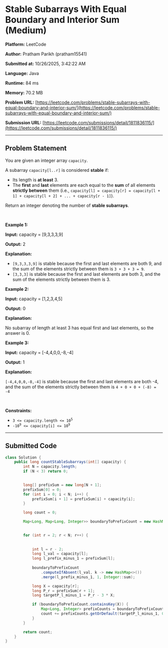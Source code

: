 
# Stable Subarrays With Equal Boundary and Interior Sum (Medium)

**Platform:** LeetCode  

**Author:** Pratham Parikh (pratham15541)  

**Submitted at:** 10/26/2025, 3:42:22 AM

**Language:** Java  

**Runtime:** 84 ms 

**Memory:** 70.2 MB  

**Problem URL:** [https://leetcode.com/problems/stable-subarrays-with-equal-boundary-and-interior-sum/](https://leetcode.com/problems/stable-subarrays-with-equal-boundary-and-interior-sum/)  

**Submission URL:** [https://leetcode.com/submissions/detail/1811836115/](https://leetcode.com/submissions/detail/1811836115/)  

---

## Problem Statement
<p>You are given an integer array <code>capacity</code>.</p>

<p>A <span data-keyword="subarray-nonempty">subarray</span> <code>capacity[l..r]</code> is considered <strong>stable</strong> if:</p>

<ul>
	<li>Its length is <strong>at least</strong> 3.</li>
	<li>The <strong>first</strong> and <strong>last</strong> elements are each equal to the <strong>sum</strong> of all elements <strong>strictly between</strong> them (i.e., <code>capacity[l] = capacity[r] = capacity[l + 1] + capacity[l + 2] + ... + capacity[r - 1]</code>).</li>
</ul>

<p>Return an integer denoting the number of <strong>stable subarrays</strong>.</p>

<p>&nbsp;</p>
<p><strong class="example">Example 1:</strong></p>

<div class="example-block">
<p><strong>Input:</strong> <span class="example-io">capacity = [9,3,3,3,9]</span></p>

<p><strong>Output:</strong> <span class="example-io">2</span></p>

<p><strong>Explanation:</strong></p>

<ul>
	<li><code>[9,3,3,3,9]</code> is stable because the first and last elements are both 9, and the sum of the elements strictly between them is <code>3 + 3 + 3 = 9</code>.</li>
	<li><code>[3,3,3]</code> is stable because the first and last elements are both 3, and the sum of the elements strictly between them is 3.</li>
</ul>
</div>

<p><strong class="example">Example 2:</strong></p>

<div class="example-block">
<p><strong>Input:</strong> <span class="example-io">capacity = [1,2,3,4,5]</span></p>

<p><strong>Output:</strong> <span class="example-io">0</span></p>

<p><strong>Explanation:</strong></p>

<p>No subarray of length at least 3 has equal first and last elements, so the answer is 0.</p>
</div>

<p><strong class="example">Example 3:</strong></p>

<div class="example-block">
<p><strong>Input:</strong> <span class="example-io">capacity = [-4,4,0,0,-8,-4]</span></p>

<p><strong>Output:</strong> <span class="example-io">1</span></p>

<p><strong>Explanation:</strong></p>

<p><code>[-4,4,0,0,-8,-4]</code> is stable because the first and last elements are both -4, and the sum of the elements strictly between them is <code>4 + 0 + 0 + (-8) = -4</code></p>
</div>

<p>&nbsp;</p>
<p><strong>Constraints:</strong></p>

<ul>
	<li><code>3 &lt;= capacity.length &lt;= 10<sup>5</sup></code></li>
	<li><code>-10<sup>9</sup> &lt;= capacity[i] &lt;= 10<sup>9</sup></code></li>
</ul>


---

## Submitted Code
```java
class Solution {
    public long countStableSubarrays(int[] capacity) {
        int N = capacity.length;
        if (N < 3) return 0;

   
        long[] prefixSum = new long[N + 1];
        prefixSum[0] = 0;
        for (int i = 0; i < N; i++) {
            prefixSum[i + 1] = prefixSum[i] + capacity[i];
        }

        long count = 0;

        Map<Long, Map<Long, Integer>> boundaryToPrefixCount = new HashMap<>();

  
        for (int r = 2; r < N; r++) {
            
          
            int l = r - 2;
            long l_val = capacity[l];
            long l_prefix_minus_1 = prefixSum[l]; 
            
            boundaryToPrefixCount
                .computeIfAbsent(l_val, k -> new HashMap<>())
                .merge(l_prefix_minus_1, 1, Integer::sum);

            long X = capacity[r];
            long P_r = prefixSum[r + 1]; 
            long targetP_l_minus_1 = P_r - 3 * X;

            if (boundaryToPrefixCount.containsKey(X)) {
                Map<Long, Integer> prefixCounts = boundaryToPrefixCount.get(X);
                count += prefixCounts.getOrDefault(targetP_l_minus_1, 0);
            }
        }

        return count;
    }
}
```
